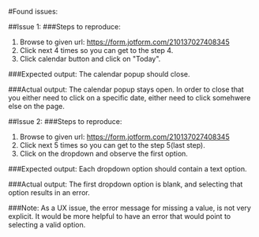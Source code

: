 #Found issues:

##Issue 1:
###Steps to reproduce:
1. Browse to given url: https://form.jotform.com/210137027408345
2. Click next 4 times so you can get to the step 4. 
3. Click calendar button and click on "Today". 

###Expected output:
The calendar popup should close.

###Actual output:
The calendar popup stays open. In order to close that you either need to click on a specific date, either need to click somehwere else on the page.

##Issue 2:
###Steps to reproduce:
1. Browse to given url: https://form.jotform.com/210137027408345
2. Click next 5 times so you can get to the step 5(last step).
3. Click on the dropdown and observe the first option.

###Expected output:
Each dropdown option should contain a text option.

###Actual output:
The first dropdown option is blank, and selecting that option results in an error.

###Note:
As a UX issue, the error message for missing a value, is not very explicit. It would be more helpful to have an error that would point to selecting a valid option.

